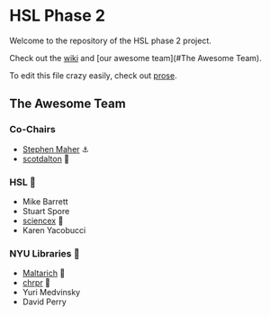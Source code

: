 # HSL Phase 2

Welcome to the repository of the HSL phase 2 project.

Check out the [wiki](//github.com/NYULibraries/hsl2/wiki) and [our awesome team](#The Awesome Team).

To edit this file crazy easily, check out [prose](http://prose.io/#NYULibraries/hsl2/edit/master/README.md).

## The Awesome Team
### Co-Chairs
- [Stephen Maher](//github.com/mahers01) :anchor:
- [scotdalton](//github.com/scotdalton) :baby_bottle:

### HSL :stars:
- Mike Barrett
- Stuart Spore
- [sciencex](//github.com/sciencex) :rocket:
- Karen Yacobucci

### NYU Libraries :moyai:
- [Maltarich](//github.com/Maltarich) :punch:
- [chrpr](//github.com/chrpr) :monkey:
- Yuri Medvinsky
- David Perry
